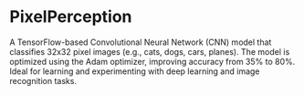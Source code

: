 # PixelPerception
A TensorFlow-based Convolutional Neural Network (CNN) model that classifies 32x32 pixel images (e.g., cats, dogs, cars, planes). The model is optimized using the Adam optimizer, improving accuracy from 35% to 80%. Ideal for learning and experimenting with deep learning and image recognition tasks.
